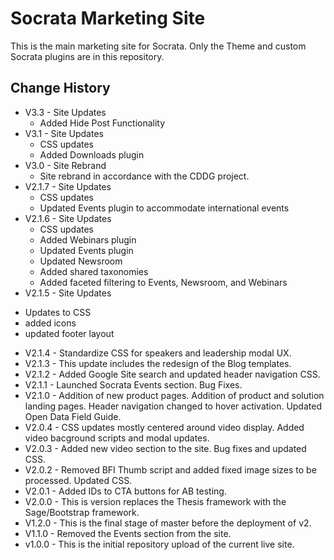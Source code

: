 # Socrata Marketing Site
This is the main marketing site for Socrata. Only the Theme and custom Socrata plugins are in this repository.

Change History
---
- V3.3 - Site Updates
  * Added Hide Post Functionality
- V3.1 - Site Updates
  * CSS updates
  * Added Downloads plugin
- V3.0 - Site Rebrand
  * Site rebrand in accordance with the CDDG project.
- V2.1.7 - Site Updates
  * CSS updates
  * Updated Events plugin to accommodate international events
- V2.1.6 - Site Updates
  * CSS updates
  * Added Webinars plugin
  * Updated Events plugin
  * Updated Newsroom
  * Added shared taxonomies
  * Added faceted filtering to Events, Newsroom, and Webinars
- V2.1.5 - Site Updates
 * Updates to CSS
 * added icons
 * updated footer layout
- V2.1.4 - Standardize CSS for speakers and leadership modal UX.
- V2.1.3 - This update includes the redesign of the Blog templates.
- V2.1.2 - Added Google Site search and updated header navigation CSS.
- V2.1.1 - Launched Socrata Events section. Bug Fixes.
- V2.1.0 - Addition of new product pages. Addition of product and solution landing pages. Header navigation changed to hover activation. Updated Open Data Field Guide.
- V2.0.4 - CSS updates mostly centered around video display. Added video bacground scripts and modal updates.
- V2.0.3 - Added new video section to the site. Bug fixes and updated CSS.
- V2.0.2 - Removed BFI Thumb script and added fixed image sizes to be processed. Updated CSS.
- V2.0.1 - Added IDs to CTA buttons for AB testing.
- V2.0.0 - This is version replaces the Thesis framework with the Sage/Bootstrap framework.
- V1.2.0 - This is the final stage of master before the deployment of v2.
- V1.1.0 - Removed the Events section from the site.
- v1.0.0 - This is the initial repository upload of the current live site.
